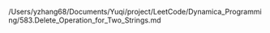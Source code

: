 /Users/yzhang68/Documents/Yuqi/project/LeetCode/Dynamica_Programming/583.Delete_Operation_for_Two_Strings.md